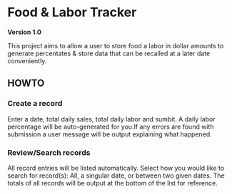 # Food & Labor Tracker

**Version 1.0**

This project aims to allow a user to store food a labor in dollar amounts to generate percentates & store data that can be recalled at a later date conveniently.

## HOWTO

### Create a record

Enter a date, total daily sales, total daily labor and sumbit. A daily labor percentage will be auto-generated for you.If any errors are found with submission a user message will be output explaining what happened.

### Review/Search records

All record entries will be listed automatically. Select how you would like to search for record(s): All, a singular date, or between two given dates. The totals of all records will be output at the bottom of the list for reference.
